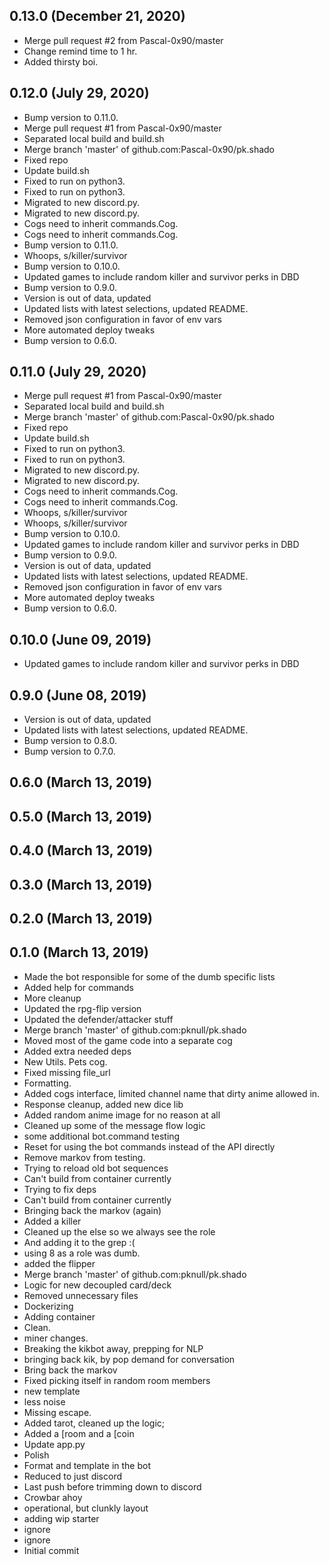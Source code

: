 ## 0.13.0 (December 21, 2020)
  - Merge pull request #2 from Pascal-0x90/master
  - Change remind time to 1 hr.
  - Added thirsty boi.

## 0.12.0 (July 29, 2020)
  - Bump version to 0.11.0.
  - Merge pull request #1 from Pascal-0x90/master
  - Separated local build and build.sh
  - Merge branch 'master' of github.com:Pascal-0x90/pk.shado
  - Fixed repo
  - Update build.sh
  - Fixed to run on python3.
  - Fixed to run on python3.
  - Migrated to new discord.py.
  - Migrated to new discord.py.
  - Cogs need to inherit commands.Cog.
  - Cogs need to inherit commands.Cog.
  - Bump version to 0.11.0.
  - Whoops, s/killer/survivor
  - Bump version to 0.10.0.
  - Updated games to include random killer and survivor perks in DBD
  - Bump version to 0.9.0.
  - Version is out of data, updated
  - Updated lists with latest selections, updated README.
  - Removed json configuration in favor of env vars
  - More automated deploy tweaks
  - Bump version to 0.6.0.

## 0.11.0 (July 29, 2020)
  - Merge pull request #1 from Pascal-0x90/master
  - Separated local build and build.sh
  - Merge branch 'master' of github.com:Pascal-0x90/pk.shado
  - Fixed repo
  - Update build.sh
  - Fixed to run on python3.
  - Fixed to run on python3.
  - Migrated to new discord.py.
  - Migrated to new discord.py.
  - Cogs need to inherit commands.Cog.
  - Cogs need to inherit commands.Cog.
  - Whoops, s/killer/survivor
  - Whoops, s/killer/survivor
  - Bump version to 0.10.0.
  - Updated games to include random killer and survivor perks in DBD
  - Bump version to 0.9.0.
  - Version is out of data, updated
  - Updated lists with latest selections, updated README.
  - Removed json configuration in favor of env vars
  - More automated deploy tweaks
  - Bump version to 0.6.0.

## 0.10.0 (June 09, 2019)
  - Updated games to include random killer and survivor perks in DBD

## 0.9.0 (June 08, 2019)
  - Version is out of data, updated
  - Updated lists with latest selections, updated README.
  - Bump version to 0.8.0.
  - Bump version to 0.7.0.

## 0.6.0 (March 13, 2019)


## 0.5.0 (March 13, 2019)


## 0.4.0 (March 13, 2019)


## 0.3.0 (March 13, 2019)


## 0.2.0 (March 13, 2019)


## 0.1.0 (March 13, 2019)
  - Made the bot responsible for some of the dumb specific lists
  - Added help for commands
  - More cleanup
  - Updated the rpg-flip version
  - Updated the defender/attacker stuff
  - Merge branch 'master' of github.com:pknull/pk.shado
  - Moved most of the game code into a separate cog
  - Added extra needed deps
  - New Utils. Pets cog.
  - Fixed missing file_url
  - Formatting.
  - Added cogs interface, limited channel name that dirty anime allowed in.
  - Response cleanup, added new dice lib
  - Added random anime image for no reason at all
  - Cleaned up some of the message flow logic
  - some additional bot.command testing
  - Reset for using the bot commands instead of the API directly
  - Remove markov from testing.
  - Trying to reload old bot sequences
  - Can't build from container currently
  - Trying to fix deps
  - Can't build from container currently
  - Bringing back the markov (again)
  - Added a killer
  - Cleaned up the else so we always see the role
  - And adding it to the grep :(
  - using 8 as a role was dumb.
  - added the flipper
  - Merge branch 'master' of github.com:pknull/pk.shado
  - Logic for new decoupled card/deck
  - Removed unnecessary files
  - Dockerizing
  - Adding container
  - Clean.
  - miner changes.
  - Breaking the kikbot away, prepping for NLP
  - bringing back kik, by pop demand for conversation
  - Bring back the markov
  - Fixed picking itself in random room members
  - new template
  - less noise
  - Missing escape.
  - Added tarot, cleaned up the logic;
  - Added a [room and a [coin
  - Update app.py
  - Polish
  - Format and template in the bot
  - Reduced to just discord
  - Last push before trimming down to discord
  - Crowbar ahoy
  - operational, but clunkly layout
  - adding wip starter
  - ignore
  - ignore
  - Initial commit

